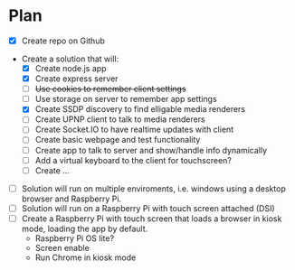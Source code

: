 # Plan

- [x] Create repo on Github
- Create a solution that will:
  - [x] Create node.js app
  - [x] Create express server
  - [ ] ~~Use cookies to remember client settings~~
  - [ ] Use storage on server to remember app settings
  - [x] Create SSDP discovery to find elligable media renderers
  - [ ] Create UPNP client to talk to media renderers
  - [ ] Create Socket.IO to have realtime updates with client
  - [ ] Create basic webpage and test functionality
  - [ ] Create app to talk to server and show/handle info dynamically
  - [ ] Add a virtual keyboard to the client for touchscreen?
  - [ ] Create ...

- [ ] Solution will run on multiple enviroments, i.e. windows using a desktop browser and Raspberry Pi.
- [ ] Solution will run on a Raspberry Pi with touch screen attached (DSI)
- [ ] Create a Raspberry Pi with touch screen that loads a browser in kiosk mode, loading the app by default.
  - Raspberry Pi OS lite?
  - Screen enable
  - Run Chrome in kiosk mode
